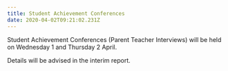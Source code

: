 ```yaml
---
title: Student Achievement Conferences
date: 2020-04-02T09:21:02.231Z
---
```

Student Achievement Conferences (Parent Teacher Interviews) will be held on Wednesday 1 and Thursday 2 April. 
  

Details will be advised in the interim report.
